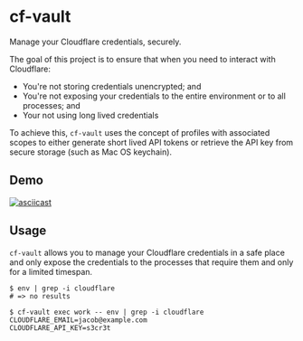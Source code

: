 # cf-vault

Manage your Cloudflare credentials, securely.

The goal of this project is to ensure that when you need to interact with Cloudflare:

- You're not storing credentials unencrypted; and
- You're not exposing your credentials to the entire environment or to all
  processes; and
- Your not using long lived credentials

To achieve this, `cf-vault` uses the concept of profiles with associated scopes
to either generate short lived API tokens or retrieve the API key from secure
storage (such as Mac OS keychain).

## Demo

[![asciicast](https://asciinema.org/a/ukBkHKuITQRVAjEkKcRzz5Ryp.svg)](https://asciinema.org/a/ukBkHKuITQRVAjEkKcRzz5Ryp)

## Usage

`cf-vault` allows you to manage your Cloudflare credentials in a safe place and
only expose the credentials to the processes that require them and only for a
limited timespan.

```shell
$ env | grep -i cloudflare
# => no results

$ cf-vault exec work -- env | grep -i cloudflare
CLOUDFLARE_EMAIL=jacob@example.com
CLOUDFLARE_API_KEY=s3cr3t
```
